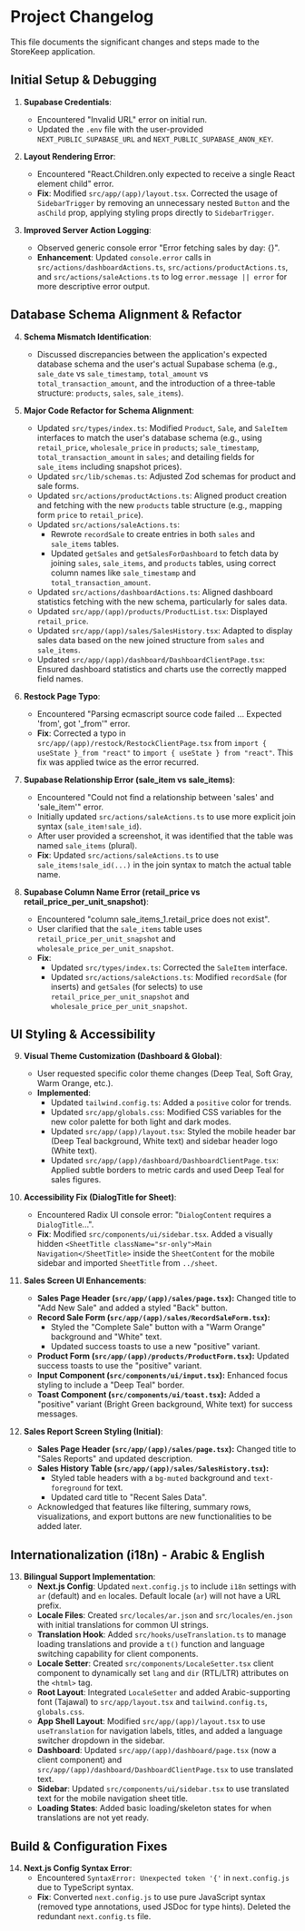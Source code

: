 
# Project Changelog

This file documents the significant changes and steps made to the StoreKeep application.

## Initial Setup & Debugging

1.  **Supabase Credentials**:
    *   Encountered "Invalid URL" error on initial run.
    *   Updated the `.env` file with the user-provided `NEXT_PUBLIC_SUPABASE_URL` and `NEXT_PUBLIC_SUPABASE_ANON_KEY`.

2.  **Layout Rendering Error**:
    *   Encountered "React.Children.only expected to receive a single React element child" error.
    *   **Fix**: Modified `src/app/(app)/layout.tsx`. Corrected the usage of `SidebarTrigger` by removing an unnecessary nested `Button` and the `asChild` prop, applying styling props directly to `SidebarTrigger`.

3.  **Improved Server Action Logging**:
    *   Observed generic console error "Error fetching sales by day: {}".
    *   **Enhancement**: Updated `console.error` calls in `src/actions/dashboardActions.ts`, `src/actions/productActions.ts`, and `src/actions/saleActions.ts` to log `error.message || error` for more descriptive error output.

## Database Schema Alignment & Refactor

4.  **Schema Mismatch Identification**:
    *   Discussed discrepancies between the application's expected database schema and the user's actual Supabase schema (e.g., `sale_date` vs `sale_timestamp`, `total_amount` vs `total_transaction_amount`, and the introduction of a three-table structure: `products`, `sales`, `sale_items`).

5.  **Major Code Refactor for Schema Alignment**:
    *   Updated `src/types/index.ts`: Modified `Product`, `Sale`, and `SaleItem` interfaces to match the user's database schema (e.g., using `retail_price`, `wholesale_price` in `products`; `sale_timestamp`, `total_transaction_amount` in `sales`; and detailing fields for `sale_items` including snapshot prices).
    *   Updated `src/lib/schemas.ts`: Adjusted Zod schemas for product and sale forms.
    *   Updated `src/actions/productActions.ts`: Aligned product creation and fetching with the new `products` table structure (e.g., mapping form `price` to `retail_price`).
    *   Updated `src/actions/saleActions.ts`:
        *   Rewrote `recordSale` to create entries in both `sales` and `sale_items` tables.
        *   Updated `getSales` and `getSalesForDashboard` to fetch data by joining `sales`, `sale_items`, and `products` tables, using correct column names like `sale_timestamp` and `total_transaction_amount`.
    *   Updated `src/actions/dashboardActions.ts`: Aligned dashboard statistics fetching with the new schema, particularly for sales data.
    *   Updated `src/app/(app)/products/ProductList.tsx`: Displayed `retail_price`.
    *   Updated `src/app/(app)/sales/SalesHistory.tsx`: Adapted to display sales data based on the new joined structure from `sales` and `sale_items`.
    *   Updated `src/app/(app)/dashboard/DashboardClientPage.tsx`: Ensured dashboard statistics and charts use the correctly mapped field names.

6.  **Restock Page Typo**:
    *   Encountered "Parsing ecmascript source code failed ... Expected 'from', got '_from'" error.
    *   **Fix**: Corrected a typo in `src/app/(app)/restock/RestockClientPage.tsx` from `import { useState }_from "react"` to `import { useState } from "react"`. This fix was applied twice as the error recurred.

7.  **Supabase Relationship Error (sale_item vs sale_items)**:
    *   Encountered "Could not find a relationship between 'sales' and 'sale_item'" error.
    *   Initially updated `src/actions/saleActions.ts` to use more explicit join syntax (`sale_item!sale_id`).
    *   After user provided a screenshot, it was identified that the table was named `sale_items` (plural).
    *   **Fix**: Updated `src/actions/saleActions.ts` to use `sale_items!sale_id(...)` in the join syntax to match the actual table name.

8.  **Supabase Column Name Error (retail_price vs retail_price_per_unit_snapshot)**:
    *   Encountered "column sale_items_1.retail_price does not exist".
    *   User clarified that the `sale_items` table uses `retail_price_per_unit_snapshot` and `wholesale_price_per_unit_snapshot`.
    *   **Fix**:
        *   Updated `src/types/index.ts`: Corrected the `SaleItem` interface.
        *   Updated `src/actions/saleActions.ts`: Modified `recordSale` (for inserts) and `getSales` (for selects) to use `retail_price_per_unit_snapshot` and `wholesale_price_per_unit_snapshot`.

## UI Styling & Accessibility

9.  **Visual Theme Customization (Dashboard & Global)**:
    *   User requested specific color theme changes (Deep Teal, Soft Gray, Warm Orange, etc.).
    *   **Implemented**:
        *   Updated `tailwind.config.ts`: Added a `positive` color for trends.
        *   Updated `src/app/globals.css`: Modified CSS variables for the new color palette for both light and dark modes.
        *   Updated `src/app/(app)/layout.tsx`: Styled the mobile header bar (Deep Teal background, White text) and sidebar header logo (White text).
        *   Updated `src/app/(app)/dashboard/DashboardClientPage.tsx`: Applied subtle borders to metric cards and used Deep Teal for sales figures.

10. **Accessibility Fix (DialogTitle for Sheet)**:
    *   Encountered Radix UI console error: "`DialogContent` requires a `DialogTitle`...".
    *   **Fix**: Modified `src/components/ui/sidebar.tsx`. Added a visually hidden `<SheetTitle className="sr-only">Main Navigation</SheetTitle>` inside the `SheetContent` for the mobile sidebar and imported `SheetTitle` from `../sheet`.

11. **Sales Screen UI Enhancements**:
    *   **Sales Page Header (`src/app/(app)/sales/page.tsx`):** Changed title to "Add New Sale" and added a styled "Back" button.
    *   **Record Sale Form (`src/app/(app)/sales/RecordSaleForm.tsx`):**
        *   Styled the "Complete Sale" button with a "Warm Orange" background and "White" text.
        *   Updated success toasts to use a new "positive" variant.
    *   **Product Form (`src/app/(app)/products/ProductForm.tsx`):** Updated success toasts to use the "positive" variant.
    *   **Input Component (`src/components/ui/input.tsx`):** Enhanced focus styling to include a "Deep Teal" border.
    *   **Toast Component (`src/components/ui/toast.tsx`):** Added a "positive" variant (Bright Green background, White text) for success messages.

12. **Sales Report Screen Styling (Initial)**:
    *   **Sales Page Header (`src/app/(app)/sales/page.tsx`):** Changed title to "Sales Reports" and updated description.
    *   **Sales History Table (`src/app/(app)/sales/SalesHistory.tsx`):**
        *   Styled table headers with a `bg-muted` background and `text-foreground` for text.
        *   Updated card title to "Recent Sales Data".
    *   Acknowledged that features like filtering, summary rows, visualizations, and export buttons are new functionalities to be added later.

## Internationalization (i18n) - Arabic & English

13. **Bilingual Support Implementation**:
    *   **Next.js Config**: Updated `next.config.js` to include `i18n` settings with `ar` (default) and `en` locales. Default locale (`ar`) will not have a URL prefix.
    *   **Locale Files**: Created `src/locales/ar.json` and `src/locales/en.json` with initial translations for common UI strings.
    *   **Translation Hook**: Added `src/hooks/useTranslation.ts` to manage loading translations and provide a `t()` function and language switching capability for client components.
    *   **Locale Setter**: Created `src/components/LocaleSetter.tsx` client component to dynamically set `lang` and `dir` (RTL/LTR) attributes on the `<html>` tag.
    *   **Root Layout**: Integrated `LocaleSetter` and added Arabic-supporting font (Tajawal) to `src/app/layout.tsx` and `tailwind.config.ts`, `globals.css`.
    *   **App Shell Layout**: Modified `src/app/(app)/layout.tsx` to use `useTranslation` for navigation labels, titles, and added a language switcher dropdown in the sidebar.
    *   **Dashboard**: Updated `src/app/(app)/dashboard/page.tsx` (now a client component) and `src/app/(app)/dashboard/DashboardClientPage.tsx` to use translated text.
    *   **Sidebar**: Updated `src/components/ui/sidebar.tsx` to use translated text for the mobile navigation sheet title.
    *   **Loading States**: Added basic loading/skeleton states for when translations are not yet ready.

## Build & Configuration Fixes

14. **Next.js Config Syntax Error**:
    *   Encountered `SyntaxError: Unexpected token '{'` in `next.config.js` due to TypeScript syntax.
    *   **Fix**: Converted `next.config.js` to use pure JavaScript syntax (removed type annotations, used JSDoc for type hints). Deleted the redundant `next.config.ts` file.

